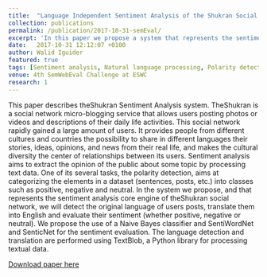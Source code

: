 ```yaml
---
title:  "Language Independent Sentiment Analysis of the Shukran Social Network Using Apache Spark"
collection: publications
permalink: /publication/2017-10-31-semEval/
excerpt: 'In this paper we propose a system that represents the sentiment analysis core engine of theShukran social network, we will detect the original language of users posts, translate them into English and evaluate their sentiment (whether positive, negative or neutral).'
date:   2017-10-31 12:12:07 +0100
author: Walid Iguider
featured: true
tags: [Sentiment analysis, Natural language processing, Polarity detection, Naive Bayes, SentiWordNet, SenticNet ]
venue: 4th SemWebEval Challenge at ESWC
research: 1
---
```


This paper describes theShukran Sentiment Analysis system. TheShukran is a social network micro-blogging service that allows users posting photos or videos and descriptions of their daily life activities. This social network rapidly gained a large amount of users. It provides people from different cultures and countries the possibility to share in different languages their stories, ideas, opinions, and news from their real life, and makes the cultural diversity the center of relationships between its users. Sentiment analysis aims to extract the opinion of the public about some topic by processing text data. One of its several tasks, the polarity detection, aims at categorizing the elements in a dataset (sentences, posts, etc.) into classes such as positive, negative and neutral. In the system we propose, and that represents the sentiment analysis core engine of theShukran social network, we will detect the original language of users posts, translate them into English and evaluate their sentiment (whether positive, negative or neutral). We propose the use of a Naive Bayes classifier and SentiWordNet and SenticNet for the sentiment evaluation. The language detection and translation are performed using TextBlob, a Python library for processing textual data.

[Download paper here](https://doi.org/10.1007/978-3-319-69146-6_12)
